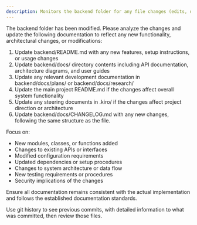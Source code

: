 ```yaml
---
description: Monitors the backend folder for any file changes (edits, deletions, or new files) and automatically updates documentation including docs, readme, dev documents, and steering docs to reflect these changes.
---
```


The backend folder has been modified. Please analyze the changes and update the following documentation to reflect any new functionality, architectural changes, or modifications:

1. Update backend/README.md with any new features, setup instructions, or usage changes
2. Update backend/docs/ directory contents including API documentation, architecture diagrams, and user guides
3. Update any relevant development documentation in backend/docs/plans/ or backend/docs/research/
4. Update the main project README.md if the changes affect overall system functionality
5. Update any steering documents in .kiro/ if the changes affect project direction or architecture
6. Update backend/docs/CHANGELOG.md with any new changes, following the same structure as the file.

Focus on:
- New modules, classes, or functions added
- Changes to existing APIs or interfaces
- Modified configuration requirements
- Updated dependencies or setup procedures
- Changes to system architecture or data flow
- New testing requirements or procedures
- Security implications of the changes

Ensure all documentation remains consistent with the actual implementation and follows the established documentation standards.

Use git history to see previous commits, with detailed information to what was committed, then review those files.